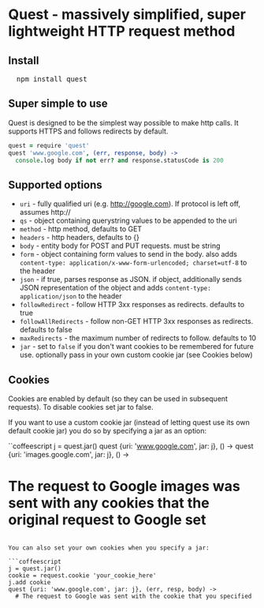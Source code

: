 # Quest - massively simplified, super lightweight HTTP request method

## Install

<pre>
  npm install quest
</pre>

## Super simple to use

Quest is designed to be the simplest way possible to make http calls. It supports HTTPS and follows redirects by default.

```coffeescript
quest = require 'quest'
quest 'www.google.com', (err, response, body) ->
  console.log body if not err? and response.statusCode is 200
```

## Supported options
* `uri` - fully qualified uri (e.g. http://google.com). If protocol is left off, assumes http://
* `qs` - object containing querystring values to be appended to the uri
* `method` - http method, defaults to GET
* `headers` - http headers, defaults to {}
* `body` - entity body for POST and PUT requests. must be string
* `form` - object containing form values to send in the body. also adds `content-type: application/x-www-form-urlencoded; charset=utf-8` to the header
* `json` - if true, parses response as JSON. if object, additionally sends JSON representation of the object and adds `content-type: application/json` to the header
* `followRedirect` - follow HTTP 3xx responses as redirects. defaults to true
* `followAllRedirects` - follow non-GET HTTP 3xx responses as redirects. defaults to false
* `maxRedirects` - the maximum number of redirects to follow. defaults to 10
* `jar` - set to `false` if you don't want cookies to be remembered for future use. optionally pass in your own custom cookie jar (see Cookies below)

## Cookies
Cookies are enabled by default (so they can be used in subsequent requests). To disable cookies set jar to false.

If you want to use a custom cookie jar (instead of letting quest use its own default cookie jar) you do so by specifying a jar as an option:

``coffeescript
j = quest.jar()
quest {uri: 'www.google.com', jar: j}, () ->
 quest {uri: 'images.google.com', jar: j}, () ->
   # The request to Google images was sent with any cookies that the original request to Google set
```

You can also set your own cookies when you specify a jar:

```coffeescript
j = quest.jar()
cookie = request.cookie 'your_cookie_here'
j.add cookie
quest {uri: 'www.google.com', jar: j}, (err, resp, body) ->
  # The request to Google was sent with the cookie that you specified
```